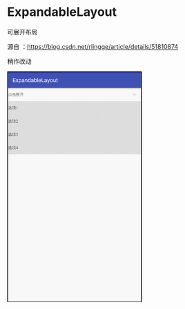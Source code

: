 # ExpandableLayout
可展开布局


源自 ：https://blog.csdn.net/rlingge/article/details/51810874

稍作改动

![](https://github.com/Sogrey/ExpandableLayout/blob/master/image.gif?raw=true)